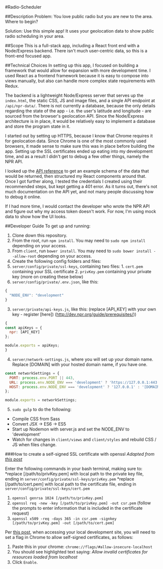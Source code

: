 #Radio-Scheduler

##Description
Problem:  You love public radio but you are new to the area. Where to begin?

Solution: Use this simple app! It uses your geolocation data to show public radio scheduling in your area.

##Scope
This is a full-stack app, including a React front end with a Node/Express backend. There isn't much user-centric data, so this is a front-end focused app.

##Technical Choices
In setting up this app, I focused on building a framework that would allow for expansion with more development time. I used React as a frontend framework because it is easy to compose into views manually, but also can handle more complex state requirements with Redux.

The backend is a lightweight Node/Express server that serves up the `index.html`, the static CSS, JS and image files, and a single API endpoint at `/api/npr-data/`. There is not currently a database, because the only details regarding the state of the app - i.e. the user's latitude and longitude - are sourced from the browser's geolocation API. Since the Node/Express architecture is in place, it would be relatively easy to implement a database and store the program state in it.

I started out by setting up HTTPS, because I know that Chrome requires it for geolocation data. Since Chrome is one of the most commonly used browsers, it made sense to make sure this was in place before building the app. Setting up the SSL certificates ended up eating into my development time, and as a result I didn't get to debug a few other things, namely the NPR API.

I looked up the [API reference](http://dev.npr.org/api/) to get an example schema of the data that would be returned, then structured my React components around that. Once I got further along, I tested the credentials I created using their recommended steps, but kept getting a 401 error. As it turns out, there's not much documentation on the API yet, and not many people discussing how to debug it online. 

If I had more time, I would contact the developer who wrote the NPR API and figure out why my access token doesn't work. For now, I'm using mock data to show how the UI looks.

##Developer Guide
To get up and running:

1. Clone down this repository.
2. From the root, run `npm install`. You may need to `sudo npm install` depending on your access.
3. From `client`, run `bower install`. You may need to `sudo bower install --allow-root` depending on your access.
4. Create the following config folders and files:
  1. `server/config/private/ssl-keys`, containing two files:
    1. `cert.pem` containing your SSL certificate
    2. `privKey.pem` containing your private key (more on creating these below)
  2. `server/config/private/.env.json`, like this: 
  ```javascript
  {
    "NODE_ENV": "development"
  }
  ```
  3. `server/private/api-keys.js`, like this: (replace [API_KEY] with your own key - register [here]) (http://dev.npr.org/guide/prerequisites/))
  ```javascript
  {
  const apiKeys = {
    npr: [API_KEY]
  };

  module.exports = apiKeys;
  }
  ```
  4. `server/network-settings.js`, where you will set up your domain name. Replace [DOMAIN] with your hosted domain name, if you have one.
  ```javascript
  const networkSettings = {
    PORT: process.env.PORT || 443,
    URL: process.env.NODE_ENV === 'development' ? 'https://127.0.0.1:443' : '[DOMAIN]',
    HOST: process.env.NODE_ENV === 'development' ? '127.0.0.1' : '[DOMAIN]'
  };

  module.exports = networkSettings;
  ```
5. `sudo gulp` to do the following:
  * Compile CSS from Sass
  * Convert JSX -> ES6 -> ES5
  * Start up Nodemon with server.js and set the NODE_ENV to 'development'
  * Watch for changes in `client/views` and `client/styles` and rebuild CSS / JS when files change.

###How to create a self-signed SSL certificate with openssl
*Adapted from [this post](http://www.i-visionblog.com/2014/10/create-https-tls-ssl-application-with-express-nodejs-in-localhost-openssl.html)*

Enter the following commands in your bash terminal, making sure to:
*replace [/path/to/privKey.pem] with local path to the private key file, ending in `server/config/private/ssl-keys/privKey.pem`
*replace [/path/to/cert.pem] with local path to the certificate file, ending in `server/config/private/ssl-keys/cert.pem`

1. `openssl genrsa 1024 [/path/to/privKey.pem]`
2.  `openssl req -new -key [/path/to/privKey.pem] -out csr.pem` (follow the prompts to enter information that is included in the certificate request)
3.  `openssl x509 -req -days 365 -in csr.pem -signkey [/path/to/privKey.pem] -out [/path/to/cert.pem]`


Per [this post](http://stackoverflow.com/questions/7580508/getting-chrome-to-accept-self-signed-localhost-certificate), when accessing your local development site, you will need to set a flag in Chrome to allow self-signed certificates, as follows: 

1.  Paste this in your chrome: `chrome://flags/#allow-insecure-localhost`
2. You should see highlighted text saying: *Allow invalid certificates for resources loaded from localhost*
3. Click `Enable`.

